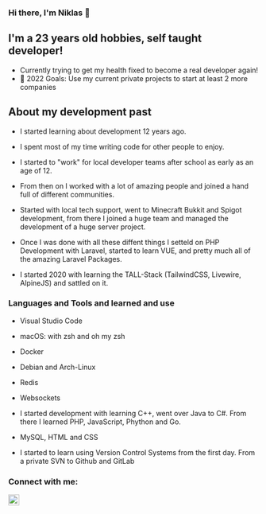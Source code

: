 ### Hi there, I'm Niklas 👋


## I'm a 23 years old hobbies, self taught developer!
- Currently trying to get my health fixed to become a real developer again!
- 🥅 2022 Goals: Use my current private projects to start at least 2 more companies 

## About my development past
- I started learning about development 12 years ago.
- I spent most of my time writing code for other people to enjoy.
- I started to "work" for local developer teams after school as early as an age of 12.
- From then on I worked with a lot of amazing people and joined a hand full of different communities.
- Started with local tech support, went to Minecraft Bukkit and Spigot development, from there I joined a huge team and managed the development of a huge server project.
- Once I was done with all these diffent things I setteld on PHP Development with Laravel, started to learn VUE, and pretty much all of the amazing Laravel Packages.

- I started 2020 with learning the TALL-Stack (TailwindCSS, Livewire, AlpineJS) and sattled on it. 


### Languages and Tools and learned and use
- Visual Studio Code
- macOS: with zsh and oh my zsh
- Docker
- Debian and Arch-Linux
- Redis
- Websockets
- I started development with learning C++, went over Java to C#. From there I learned PHP, JavaScript, Phython and Go. 
- MySQL, HTML and CSS

- I started to learn using Version Control Systems from the first day. From a private SVN to Github and GitLab


### Connect with me:
[<img align="left" alt="nklasio | Twitter" width="22px" src="https://cdn.jsdelivr.net/npm/simple-icons@v3/icons/twitter.svg" />](https://twitter.com/nklasio)
